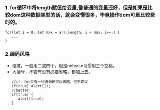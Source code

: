 ### 1. for循环中将length赋值给变量,像普通的变量还好，但是如果是比较dom这种数据类型的话，就会变慢很多，毕竟操作dom可是比较费时的。
```
for(let i = 0; let max = arr.length; i < max; i++;) {
   ...
}

```

### 2.编码风格

+ 缩进，一般用二或四个，但是netease习惯用三个空格。
+ 大括号，不管有没有必要省略，都加上去。
```
   //if，for只有一行语句是可以省略，但不建议
   if(true) alert(1);
   //better
   if(true) {
      alert(true);
   }
```
